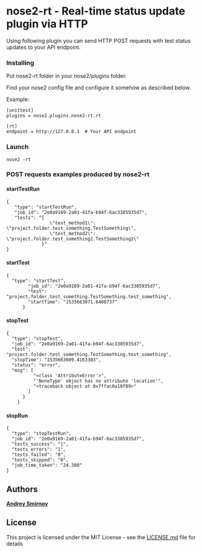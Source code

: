 # nose2-rt - Real-time status update plugin via HTTP

Using following plugin you can send HTTP POST requests with test status updates to your API endpoint.

### Installing

Put nose2-rt folder in your nose2/plugins folder.

Find your nose2 config file and configure it somehow as described below.

Example:

```
[unittest]
plugins = nose2.plugins.nose2-rt.rt

[rt]
endpoint = http://127.0.0.1  # Your API endpoint
```
### Launch
```
nose2 -rt
```

### POST requests examples produced by nose2-rt

#### startTestRun
```
{
   "type": "startTestRun",
   "job_id": "2e0a9169-2a01-41fa-b94f-6ac3385935d7",
   "tests": "{
                \"test_method1\": \"project.folder.test_something.TestSomething\", 
                \"test_method2\": \"project.folder.test_something2.TestSomething2\"
             }"
}
```
#### startTest
```
{
  "type": "startTest",
        "job_id": "2e0a9169-2a01-41fa-b94f-6ac3385935d7",
        "test": "project.folder.test_something.TestSomething.test_something",
        "startTime": "1535663071.6408737"
      }
```
#### stopTest
```
{
  "type": "stopTest",
  "job_id": "2e0a9169-2a01-41fa-b94f-6ac3385935d7",
  "test": "project.folder.test_something.TestSomething.test_something",
  "stopTime": "1535663089.4163303",
  "status": "error",
  "msg": [
          "<class 'AttributeError'>",
          "'NoneType' object has no attribute 'location'",
          "<traceback object at 0x7ffac0a10f89>"
        ]
      }
    }
```
#### stopRun
```
{
  "type": "stopTestRun",
  "job_id": "2e0a9169-2a01-41fa-b94f-6ac3385935d7",
  "tests_success": "1",
  "tests_errors": "1",
  "tests_failed": "0",
  "tests_skipped": "0",
  "job_time_taken": "24.380"
}
```      

## Authors

[**Andrey Smirnov**](https://github.com/and-sm)

## License

This project is licensed under the MIT License - see the [LICENSE.md](LICENSE.md) file for details



